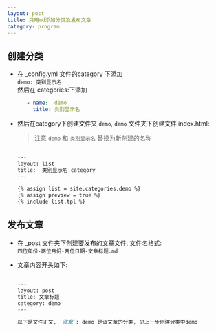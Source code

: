 ```yaml
---
layout: post
title: 只用md添加分类及发布文章
category: program
---
```



## 创建分类
- 在 _config.yml 文件的category 下添加   
    `demo: 类别显示名`  
    然后在 categories:下添加  
    ```yaml
       - name:  demo
         title: 类别显示名 
    ```  

- 然后在category下创建文件夹 `demo`, `demo` 文件夹下创建文件 index.html:  
    > 注意 `demo` 和  `类别显示名` 替换为新创建的名称  
    ```html 
    
    ---
    layout: list
    title:  类别显示名 category
    ---
    
    {% assign list = site.categories.demo %}
    {% assign preview = true %}
    {% include list.tpl %}  
    
    ```

## 发布文章
- 在 _post 文件夹下创建要发布的文章文件, 文件名格式:   
  `四位年份-两位月份-两位日期-文章标题.md`  
  
- 文章内容开头如下:  
    ```markdown  
    
    ---
    layout: post
    title: 文章标题
    category: demo
    ---
    
    以下是文件正文, `注意`: demo 是该文章的分类, 见上一步创建分类中demo
    ```



